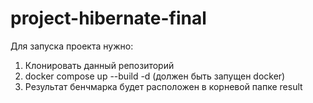 # project-hibernate-final

Для запуска проекта нужно:
1. Клонировать данный репозиторий 
2. docker compose up --build -d
   (должен быть запущен docker)
3. Результат бенчмарка будет расположен в корневой папке result